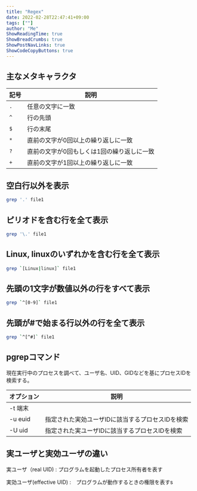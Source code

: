 ```yaml
---
title: "Regex"
date: 2022-02-28T22:47:41+09:00
tags: [""] 
author: "Me"
ShowReadingTime: true
ShowBreadCrumbs: true
ShowPostNavLinks: true
ShowCodeCopyButtons: true
---
```


## 主なメタキャラクタ

|記号|説明|
|-|-|
|`.`|任意の文字に一致|
|`^`|行の先頭|
|`$`|行の末尾|
|`*`|直前の文字が0回以上の繰り返しに一致|
|`?`|直前の文字が0回もしくは1回の繰り返しに一致|
|`+`|直前の文字が1回以上の繰り返しに一致|

## 空白行以外を表示

```bash
grep '.' file1
```

## ピリオドを含む行を全て表示

```bash
grep '\.' file1
```

## Linux, linuxのいずれかを含む行を全て表示

```bash
grep `[Linux|linux]` file1
```

## 先頭の1文字が数値以外の行をすべて表示

```bash
grep `^[0-9]` file1
```

## 先頭が#で始まる行以外の行を全て表示

```bash
grep `^[^#]` file1
```

## pgrepコマンド

現在実行中のプロセスを調べて、ユーザ名、UID、GIDなどを基にプロセスIDを検索する。

|オプション|説明|
|-|-|
|-t 端末||
|-u euid|指定された実効ユーザIDに該当するプロセスIDを検索|
|-U uid|指定された実ユーザIDに該当するプロセスIDを検索|

## 実ユーザと実効ユーザの違い

実ユーザ（real UID) : プログラムを起動したプロセス所有者を表す

実効ユーザ(effective UID) :　プログラムが動作するときの権限を表すs
